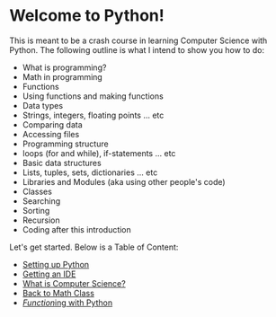 # Welcome to Python!

This is meant to be a crash course in learning Computer Science with Python. The following outline is what I intend to show you how to do:

* What is programming?
* Math in programming
* Functions
 * Using functions and making functions
* Data types
 * Strings, integers, floating points ... etc
* Comparing data
* Accessing files
* Programming structure
 * loops (for and while), if-statements ... etc
* Basic data structures
 * Lists, tuples, sets, dictionaries ... etc
* Libraries and Modules (aka using other people's code)
* Classes
* Searching
* Sorting
* Recursion
* Coding after this introduction

Let's get started. Below is a Table of Content:

* [Setting up Python](/Users/michaelgardner/MEGA/Programming/teaching/setup/setup.md)
 * [Getting an IDE](/Users/michaelgardner/MEGA/Programming/teaching/setup/ide.md)
* [What is Computer Science?](/Users/michaelgardner/MEGA/Programming/teaching/whatisCS.md)
* [Back to Math Class](/Users/michaelgardner/MEGA/Programming/teaching/math/math.md)
* [*Function*ing with Python](/Users/michaelgardner/MEGA/Programming/teaching/functions/functions.md)
